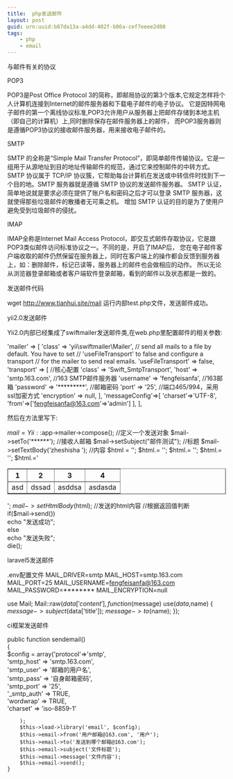 ```yaml
---
title:  php发送邮件
layout: post
guid: urn:uuid:b87da13a-a4dd-402f-b06a-cef7eeee2d80
tags:
    - php
    - email
---
```

与邮件有关的协议

POP3

POP3是Post Office Protocol 3的简称，即邮局协议的第3个版本,它规定怎样将个人计算机连接到Internet的邮件服务器和下载电子邮件的电子协议。
它是因特网电子邮件的第一个离线协议标准,POP3允许用户从服务器上把邮件存储到本地主机（即自己的计算机）上,同时删除保存在邮件服务器上的邮件，
而POP3服务器则是遵循POP3协议的接收邮件服务器，用来接收电子邮件的。

SMTP

SMTP 的全称是“Simple Mail Transfer Protocol”，即简单邮件传输协议。它是一组用于从源地址到目的地址传输邮件的规范，通过它来控制邮件的中转方式。
SMTP 协议属于 TCP/IP 协议簇，它帮助每台计算机在发送或中转信件时找到下一个目的地。SMTP 服务器就是遵循 SMTP 协议的发送邮件服务器。
SMTP 认证，简单地说就是要求必须在提供了账户名和密码之后才可以登录 SMTP 服务器，这就使得那些垃圾邮件的散播者无可乘之机。
增加 SMTP 认证的目的是为了使用户避免受到垃圾邮件的侵扰。

IMAP

IMAP全称是Internet Mail Access Protocol，即交互式邮件存取协议，它是跟POP3类似邮件访问标准协议之一。不同的是，开启了IMAP后，
您在电子邮件客户端收取的邮件仍然保留在服务器上，同时在客户端上的操作都会反馈到服务器上，如：删除邮件，标记已读等，服务器上的邮件也会做相应的动作。
所以无论从浏览器登录邮箱或者客户端软件登录邮箱，看到的邮件以及状态都是一致的。

发送邮件代码

wget http://www.tianhui.site/mail
运行内部test.php文件，发送邮件成功。


yii2.0发送邮件

Yii2.0内部已经集成了swiftmailer发送邮件类,在web.php里配置邮件的相关参数:

'mailer' => [
            'class' => 'yii\swiftmailer\Mailer',
            // send all mails to a file by default. You have to set
            // 'useFileTransport' to false and configure a transport
            // for the mailer to send real emails.
            'useFileTransport' => false,
            'transport' => [ //核心配置
            'class' => 'Swift_SmtpTransport',
            'host' => 'smtp.163.com', //163 SMTP邮件服务器
            'username' => 'fengfeisanfa', //163邮箱
            'password' => '*********', //邮箱密码
            'port' => '25', //端口465/994，采用ssl加密方式
            'encryption' => null, 
      ],
            'messageConfig'=>[
        'charset'=>'UTF-8',
        'from'=>['fengfeisanfa@163.com'=>'admin']
    ],
        ],

然后在方法里写下:

$mail= Yii::$app->mailer->compose();   //定义一个发送对象
        $mail->setTo('******'); //接收人邮箱 
        $mail->setSubject("邮件测试"); //标题
        $mail->setTextBody('zheshisha '); //内容
        $html = '';
        $html.= '<table border="1">';
        $html.= '<tr><th>1</th><th>2</th><th>3</th><th>4</th></tr>';
        $html.= '<tr><td>asd</td><td>dssad</td><td>asddsa</td><td>asdasda</td></tr>';
        $html.='</table>';
        $mail->setHtmlBody($html);  //发送的html内容
        //根据返回值判断  
        if($mail->send())  
            echo "发送成功";  
        else  
            echo "发送失败";   
        die();

laravel5发送邮件

.env配置文件
MAIL_DRIVER=smtp
MAIL_HOST=smtp.163.com
MAIL_PORT=25
MAIL_USERNAME=fengfeisanfa@163.com
MAIL_PASSWORD=********
MAIL_ENCRYPTION=null

use Mail;
Mail::raw($data['content'],function($message) use($data,$name) {
                $message->subject($data['title']);
                $message->to($name);
            });


ci框架发送邮件

public function sendemail()  
    {     
        $config = array('protocol'=>'smtp',  
            'smtp_host' => 'smtp.163.com',  
            'smtp_user' => '邮箱的用户名',  
            'smtp_pass' => '自身邮箱密码',  
            'smtp_port' => '25',  
            '_smtp_auth' => TRUE,  
            'wordwrap' => TRUE,  
            'charset' => 'iso-8859-1'  
      
        );  
        $this->load->library('email', $config);  
        $this->email->from('用户邮箱@163.com', '用户');  
        $this->email->to('发送到哪个邮箱@163.com');  
        $this->email->subject('文件标题');  
        $this->email->message('文件内容');  
        $this->email->send();  
    }  

